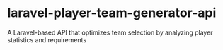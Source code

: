 # laravel-player-team-generator-api
A Laravel-based API that optimizes team selection by analyzing player statistics and requirements
